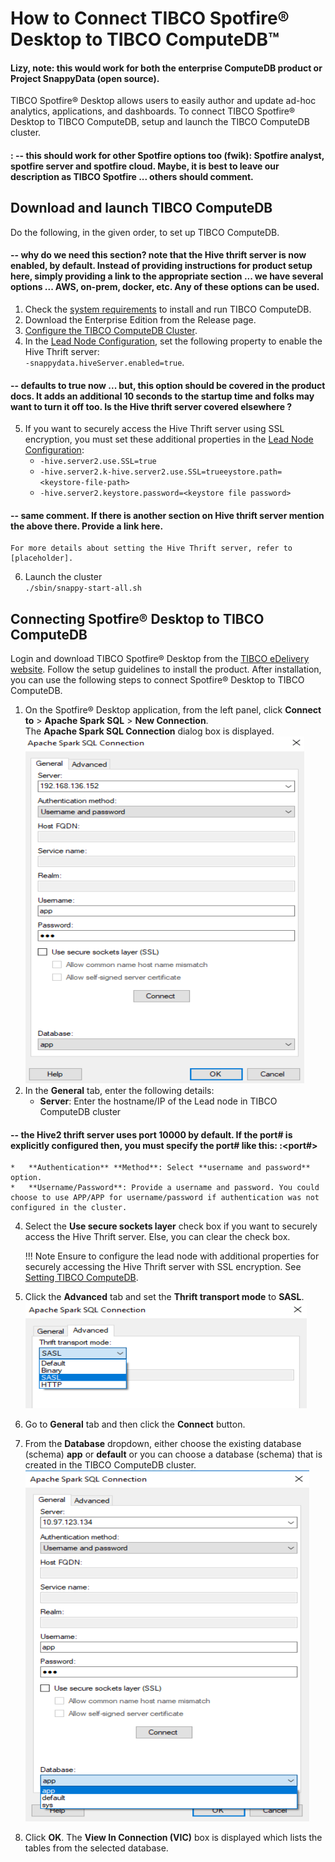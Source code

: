 # How to Connect TIBCO Spotfire® Desktop to TIBCO ComputeDB™

#### Lizy, note: this would work for both the enterprise ComputeDB product or Project SnappyData (open source). 

TIBCO Spotfire® Desktop allows users to easily author and update ad-hoc analytics, applications, and dashboards. 
To connect TIBCO Spotfire® Desktop to TIBCO ComputeDB, setup and launch the TIBCO ComputeDB cluster. 

#### <jags>: -- this should work for other Spotfire options too (fwik): Spotfire analyst, spotfire server and spotfire cloud. Maybe, it is best to leave our description as TIBCO Spotfire ... others should comment. 

<a id= tibcomputsetup> </a>
## Download and launch TIBCO ComputeDB
Do the following, in the given order, to set up TIBCO ComputeDB.

#### <Jags> -- why do we need this section? note that the Hive thrift server is now enabled, by default. Instead of providing instructions for product setup here, simply providing a link to the appropriate section ... we have several options ... AWS, on-prem, docker, etc. Any of these options can be used. 

1.	Check the [system requirements](/install/system_requirements.md) to install and run TIBCO ComputeDB. 
2.	Download the Enterprise Edition from the Release page.
3.	[Configure the TIBCO ComputeDB Cluster](/configuring_cluster/configuring_cluster.md).
4.	In the [Lead Node Configuration](/configuring_cluster/configuring_cluster.md#lead), set the following property to enable the Hive Thrift server:<br>`-snappydata.hiveServer.enabled=true`.
#### <jags> -- defaults to true now ... but, this option should be covered in the product docs. It adds an additional 10 seconds to the startup time and folks may want to turn it off too. Is the Hive thrift server covered elsewhere ? 

5.	If you want to securely access the Hive Thrift server using SSL encryption, you must set these additional properties in the [Lead Node Configuration](/configuring_cluster/configuring_cluster.md#lead):
	*	`-hive.server2.use.SSL=true` 
    *	`-hive.server2.k-hive.server2.use.SSL=trueeystore.path=<keystore-file-path>` 
    *	`-hive.server2.keystore.password=<keystore file password>`
#### <jags> -- same comment. If there is another section on Hive thrift server mention the above there. Provide a link here. 
    
    For more details about setting the Hive Thrift server, refer to [placeholder].
    
6.	Launch the cluster <br> `./sbin/snappy-start-all.sh`

## Connecting Spotfire® Desktop to TIBCO ComputeDB

Login and download TIBCO Spotfire® Desktop from the [TIBCO eDelivery website]( https://edelivery.tibco.com/storefront/eval/tibco-spotfire-desktop/prod10954.html). Follow the setup guidelines to install the product. After installation, you can use the following steps to connect Spotfire® Desktop to TIBCO ComputeDB.

1.	On the Spotfire® Desktop application, from the left panel, click **Connect to** > **Apache Spark SQL** > **New Connection**. <br> The **Apache Spark SQL Connection** dialog box is displayed.<br> ![images](../Images/spotfire/generaltabspotfire.png)
3.	In the **General** tab, enter the following details:
	*	**Server**: Enter the hostname/IP of the Lead node in TIBCO ComputeDB cluster
#### <Jags> -- the Hive2 thrift server uses port 10000 by default. If the port# is explicitly configured then, you must specify the port# like this: <IP or Hostname>:<port#>
	*	**Authentication** **Method**: Select **username and password** option.
	*	**Username/Password**: Provide a username and password. You could choose to use APP/APP for username/password if authentication was not configured in the cluster.
4.	Select the **Use secure sockets layer** check box if you want to securely access the Hive Thrift server. Else, you can clear the check box.

	!!! Note
    	Ensure to configure the lead node with additional properties for securely accessing the Hive Thrift server with SSL encryption. See [Setting TIBCO ComputeDB](#tibcomputsetup). 
        
5.	Click the **Advanced** tab and set the **Thrift transport mode** to **SASL**. <br> ![images](../Images/spotfire/advancetabspotfire.png)
6.	Go to **General** tab and then click the **Connect** button.
7.	From the **Database** dropdown, either choose the existing database (schema) **app** or **default** or you can choose a database (schema) that is created in the TIBCO ComputeDB cluster.<br> ![images](../Images/spotfire/generaltabspotfire1.png)  
8.	Click **OK**. The **View In Connection (VIC)** box is displayed which lists the tables from the selected database.



